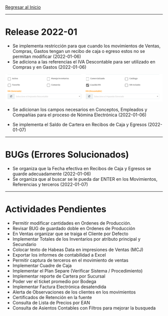 [Regresar al Inicio](../README.md)

---
# Release 2022-01
- Se implementa restricción para que cuando los movimientos de Ventas, Compras, Gastos tengan un recibo de caja o egreso estos no se permitan modificar (2022-01-06)
- Se adiciona a las referencias el IVA Descontable para ser utilizado en Compras y en Gastos (2022-01-06)

![IVA Descontable](/inventarios/recursos/img/ivadescontable.png)

- Se adicionan los campos necesarios en Conceptos, Empleados y Compañías para el proceso de Nómina Electrónica (2022-01-06)

- Se implementa el Saldo de Cartera en Recibos de Caja y Egresos (2022-01-07)

---
# BUGs (Errores Solucionados)

- Se organiza que la Fecha efectiva en Recibos de Caja y Egresos se guarde adecuadamente (2022-01-06)
- Se organiza que al buscar se le pueda dar ENTER en los Movimientos, Referencias y terceros (2022-01-07)

---
# Actividades Pendientes

- Permitir modificar cantidades en  Ordenes de Producción.
- Revisar BUG de guardado doble en Ordenes de Producción
- En Ventas organizar que se traiga el Cliente por Defecto
- Implementar Totales de los Inventarios por atributo principal y Secundario
- Colocar texto de Habeas Data en impresiones de Ventas (MCJ)
- Exportar los informes de contabilidad a Excel 
- Permitir captura de terceros en el movimiento de ventas
- Implementar Cuadre de Caja
- Implementar el Plan Separe (Verificar Sistema / Procedimiento)
- Implementar reporte de Cartera por Sucursal
- Poder ver el ticket promedio por Bodega
- Implementar Factura Electrónica desatendida
- Alerta de Observaciones de los clientes en los movimientos
- Certificados de Retención en la fuente
- Consulta de Lista de Precios por EAN
- Consulta de Asientos Contables con Filtros para mejorar la busqueda